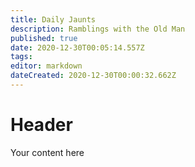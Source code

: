 ```yaml
---
title: Daily Jaunts
description: Ramblings with the Old Man
published: true
date: 2020-12-30T00:05:14.557Z
tags: 
editor: markdown
dateCreated: 2020-12-30T00:00:32.662Z
---
```


# Header
Your content here